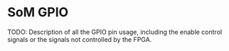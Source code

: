# SoM GPIO

TODO: Description of all the GPIO pin usage, including the enable control
signals or the signals not controlled by the FPGA.
